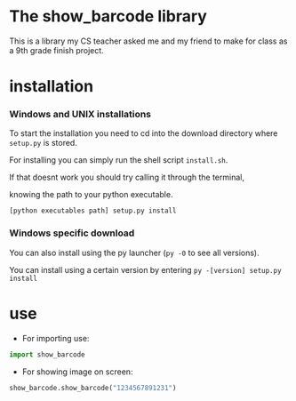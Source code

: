 # The show_barcode library
This is a library my CS teacher asked me and my friend to make for class as a 9th grade finish project.



# installation

### Windows and UNIX installations

To start the installation you need to cd into the download directory where `setup.py` is stored.

For installing you can simply run the shell script `install.sh`.

If that doesnt work you should try calling it through the terminal,  

knowing the path to your python executable. 

`[python executables path] setup.py install`

### Windows specific download

You can also install using the py launcher (`py -0` to see all versions).

You can install using a certain version by entering `py -[version] setup.py install`

# use

* For importing use:
```python 
import show_barcode
```

* For showing image on screen:
```python
show_barcode.show_barcode("1234567891231")
```

